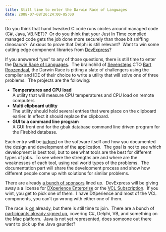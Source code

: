 ```yaml
---
title: Still time to enter the Darwin Race of Languages
date: 2008-07-08T20:24:00-05:00
---
```

Do you think that hand tweaked C code runs circles around managed code (C#, Java, VB.NET)?  Or do you think that your Just In Time compiled managed code gets the job done more securely than those bit sniffing dinosaurs?  Anxious to prove that Delphi is still relevant?  Want to win some cutting edge component libraries from [DevExpress](http://www.devexpress.com/)?

If you answered “yes” to any of those questions, there is still time to enter the [Darwin Race of Languages](http://www.darwinraceoflanguages.com/).  The brainchild of [Sevensteps](http://www.sevensteps.com/) CTO [Bart Roozendaal](http://blogs.sevensteps.com/), the Darwin Race is pitting a slate of challengers using the compiler and IDE of their choice to write a utility that will solve one of three problems.  The projects are the following:

  * **Temperatures and CPU load**  
    A utility that will measure CPU temperatures and CPU load on remote computers
  * **Multi clipboard utility**  
    The utility should hold several entries that were place on the clipboard earlier. In effect it should replace the clipboard.
  * **GUI to a command line program**  
    A GUI front end for the gbak database command line driven program for the Firebird database.

Each entry will be [judged](http://www.darwinraceoflanguages.com/html/topic_5F6068C9-41C3-4340-B720-185F11EEA010_405D4AFF-838A-46BD-A0AA-1B573789487A_3.htm) on the software itself and how you documented the design and development of the application.  The goal is not to see which development is best tool, but to see what tools are the best for different types of jobs.  To see where the strengths are and where are the weaknesses of each tool, using real world types of the problems.  The documentation part will share the development process and show how different people come up with solutions for similar problems.

There are already [a bunch of sponsors](http://www.darwinraceoflanguages.com/html/topic_22E00D06-54FA-440D-A8A1-6CD1130C9F8D_25E832BF-BCF6-4474-92E1-2366CA3A7AE4_1.htm) lined up.  DevExpress will be giving away a a license for <a title="http://www.devexpress.com/Products/NET/DXperience/editionEnt.xml" href="http://www.devexpress.com/Products/NET/DXperience/editionEnt.xml" target="_blank">DXperience Enterprise</a> or the <a title="http://www.devexpress.com/Products/VCL/Subscription/" href="http://www.devexpress.com/Products/VCL/Subscription/" target="_blank">VCL Subscription</a>.  If you wint, you get to pick one of them.  I have DXperience and most of the VCL components, you can’t go wrong with either one of them.</p> </p> </p> </p> </p> </p> </p> 

The race is [on](http://blogs.sevensteps.com/2008/07/darwin-race-of-languages-is-on.html) already, but there is still time to join.  There are a bunch of [participants already signed up](http://www.darwinraceoflanguages.com/html/topic_F4FB6FB5-E00D-4A2E-9EC9-1566CEA095D4_1269764A-614D-42AE-9990-4EB1244814CA_1.htm), covering C#, Delphi, VB, and something on the Mac platform.  Java is not yet represented, does someone out there want to pick up the Java gauntlet?
